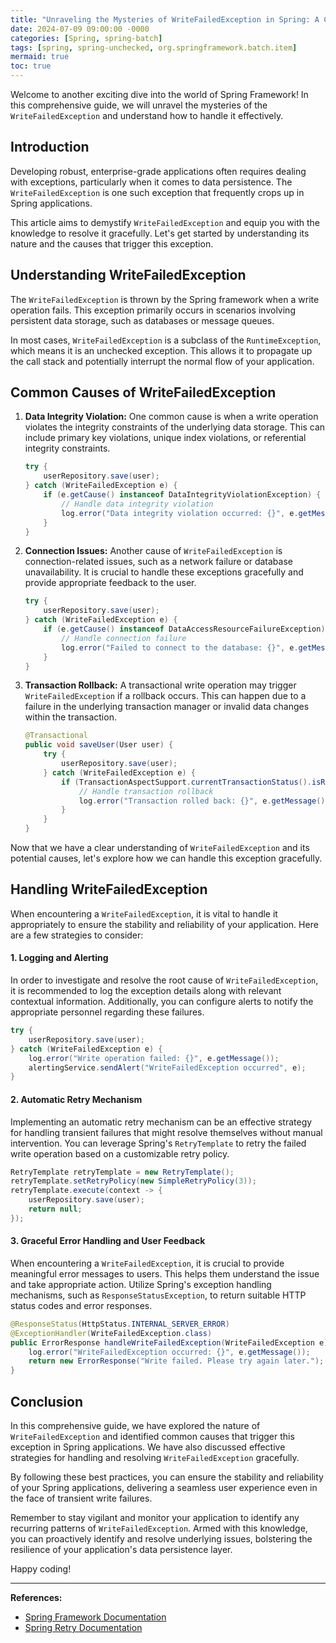 ```yaml
---
title: "Unraveling the Mysteries of WriteFailedException in Spring: A Comprehensive Guide"
date: 2024-07-09 09:00:00 -0000
categories: [Spring, spring-batch]
tags: [spring, spring-unchecked, org.springframework.batch.item]
mermaid: true
toc: true
---
```



Welcome to another exciting dive into the world of Spring Framework! In this comprehensive guide, we will unravel the mysteries of the `WriteFailedException` and understand how to handle it effectively. 

## Introduction

Developing robust, enterprise-grade applications often requires dealing with exceptions, particularly when it comes to data persistence. The `WriteFailedException` is one such exception that frequently crops up in Spring applications. 

This article aims to demystify `WriteFailedException` and equip you with the knowledge to resolve it gracefully. Let's get started by understanding its nature and the causes that trigger this exception.

## Understanding WriteFailedException

The `WriteFailedException` is thrown by the Spring framework when a write operation fails. This exception primarily occurs in scenarios involving persistent data storage, such as databases or message queues. 

In most cases, `WriteFailedException` is a subclass of the `RuntimeException`, which means it is an unchecked exception. This allows it to propagate up the call stack and potentially interrupt the normal flow of your application.

## Common Causes of WriteFailedException

1. **Data Integrity Violation:** One common cause is when a write operation violates the integrity constraints of the underlying data storage. This can include primary key violations, unique index violations, or referential integrity constraints.

    ```java
    try {
        userRepository.save(user);
    } catch (WriteFailedException e) {
        if (e.getCause() instanceof DataIntegrityViolationException) {
            // Handle data integrity violation
            log.error("Data integrity violation occurred: {}", e.getMessage());
        }
    }
    ```

2. **Connection Issues:** Another cause of `WriteFailedException` is connection-related issues, such as a network failure or database unavailability. It is crucial to handle these exceptions gracefully and provide appropriate feedback to the user.

    ```java
    try {
        userRepository.save(user);
    } catch (WriteFailedException e) {
        if (e.getCause() instanceof DataAccessResourceFailureException) {
            // Handle connection failure
            log.error("Failed to connect to the database: {}", e.getMessage());
        }
    }
    ```

3. **Transaction Rollback:** A transactional write operation may trigger `WriteFailedException` if a rollback occurs. This can happen due to a failure in the underlying transaction manager or invalid data changes within the transaction.

    ```java
    @Transactional
    public void saveUser(User user) {
        try {
            userRepository.save(user);
        } catch (WriteFailedException e) {
            if (TransactionAspectSupport.currentTransactionStatus().isRollbackOnly()) {
                // Handle transaction rollback
                log.error("Transaction rolled back: {}", e.getMessage());
            }
        }
    }
    ```

Now that we have a clear understanding of `WriteFailedException` and its potential causes, let's explore how we can handle this exception gracefully.

## Handling WriteFailedException

When encountering a `WriteFailedException`, it is vital to handle it appropriately to ensure the stability and reliability of your application. Here are a few strategies to consider:

#### 1. Logging and Alerting

In order to investigate and resolve the root cause of `WriteFailedException`, it is recommended to log the exception details along with relevant contextual information. Additionally, you can configure alerts to notify the appropriate personnel regarding these failures.

```java
try {
    userRepository.save(user);
} catch (WriteFailedException e) {
    log.error("Write operation failed: {}", e.getMessage());
    alertingService.sendAlert("WriteFailedException occurred", e);
}
```

#### 2. Automatic Retry Mechanism

Implementing an automatic retry mechanism can be an effective strategy for handling transient failures that might resolve themselves without manual intervention. You can leverage Spring's `RetryTemplate` to retry the failed write operation based on a customizable retry policy.

```java
RetryTemplate retryTemplate = new RetryTemplate();
retryTemplate.setRetryPolicy(new SimpleRetryPolicy(3));
retryTemplate.execute(context -> {
    userRepository.save(user);
    return null;
});
```

#### 3. Graceful Error Handling and User Feedback

When encountering a `WriteFailedException`, it is crucial to provide meaningful error messages to users. This helps them understand the issue and take appropriate action. Utilize Spring's exception handling mechanisms, such as `ResponseStatusException`, to return suitable HTTP status codes and error responses.

```java
@ResponseStatus(HttpStatus.INTERNAL_SERVER_ERROR)
@ExceptionHandler(WriteFailedException.class)
public ErrorResponse handleWriteFailedException(WriteFailedException e) {
    log.error("WriteFailedException occurred: {}", e.getMessage());
    return new ErrorResponse("Write failed. Please try again later.");
}
```

## Conclusion

In this comprehensive guide, we have explored the nature of `WriteFailedException` and identified common causes that trigger this exception in Spring applications. We have also discussed effective strategies for handling and resolving `WriteFailedException` gracefully.

By following these best practices, you can ensure the stability and reliability of your Spring applications, delivering a seamless user experience even in the face of transient write failures.

Remember to stay vigilant and monitor your application to identify any recurring patterns of `WriteFailedException`. Armed with this knowledge, you can proactively identify and resolve underlying issues, bolstering the resilience of your application's data persistence layer.

Happy coding!

---

**References:**
- [Spring Framework Documentation](https://docs.spring.io/spring-framework/docs/current/reference/html/)
- [Spring Retry Documentation](https://docs.spring.io/spring-retry/docs/current/reference/html5/)
